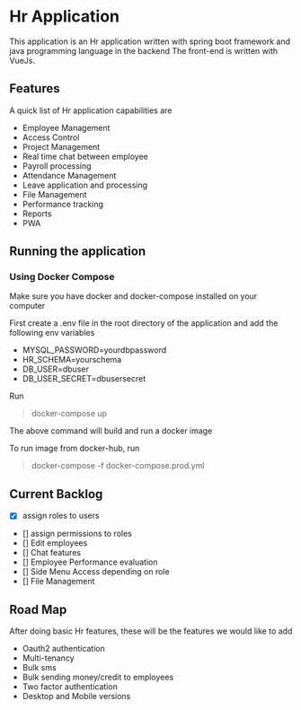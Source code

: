 # Hr Application

This application is an Hr application written with spring boot framework and java programming language in the backend
The front-end is written with VueJs. 

## Features
A quick list of Hr application capabilities are
* Employee Management
* Access Control
* Project Management
* Real time chat between employee
* Payroll processing 
* Attendance Management
* Leave application and processing
* File Management
* Performance tracking 
* Reports
* PWA 

## Running the application
### Using Docker Compose
Make sure you have docker and docker-compose installed on your computer

First create a .env file in the root directory of the application and add the following env variables
* MYSQL_PASSWORD=yourdbpassword
* HR_SCHEMA=yourschema
* DB_USER=dbuser
* DB_USER_SECRET=dbusersecret

Run 
> docker-compose up
>
The above command will build and run a docker image 

To run image from docker-hub, run
> docker-compose -f docker-compose.prod.yml


## Current Backlog
* [x] assign roles to users
* [] assign permissions to roles
* [] Edit employees
* [] Chat features
* [] Employee Performance evaluation
* [] Side Menu Access depending on role
* [] File Management


## Road Map
After doing basic Hr features, these will be the features we would like to add
* Oauth2 authentication
* Multi-tenancy
* Bulk sms 
* Bulk sending money/credit to employees
* Two factor authentication
* Desktop and Mobile versions
